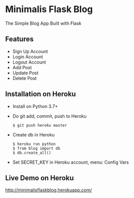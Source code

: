 # Minimalis Flask Blog
The Simple Blog App Built with Flask

## Features
- Sign Up Account
- Login Account
- Logout Account
- Add Post
- Update Post
- Delete Post

## Installation on Heroku
- Install on Python 3.7+
- Do git add, commit, push to Heroku

     `$ git push heroku master`
     
- Create db in Heroku
    ```
    $ heroku run python
    $ from blog import db
    $ db.create_all()
    ```
- Set SECRET_KEY in Heroku account, menu: Config Vars

## Live Demo on Heroku

http://minimalisflaskblog.herokuapp.com/